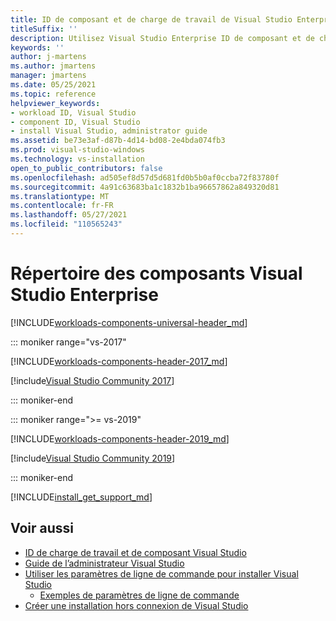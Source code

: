 ```yaml
---
title: ID de composant et de charge de travail de Visual Studio Enterprise
titleSuffix: ''
description: Utilisez Visual Studio Enterprise ID de composant et de charge de travail pour installer Visual Studio à partir de la ligne de commande ou spécifier une dépendance dans un manifeste VSIX.
keywords: ''
author: j-martens
ms.author: jmartens
manager: jmartens
ms.date: 05/25/2021
ms.topic: reference
helpviewer_keywords:
- workload ID, Visual Studio
- component ID, Visual Studio
- install Visual Studio, administrator guide
ms.assetid: be73e3af-d87b-4d14-bd08-2e4bda074fb3
ms.prod: visual-studio-windows
ms.technology: vs-installation
open_to_public_contributors: false
ms.openlocfilehash: ad505ef8d57d5d681fd0b5b0af0ccba72f83780f
ms.sourcegitcommit: 4a91c63683ba1c1832b1ba96657862a849320d81
ms.translationtype: MT
ms.contentlocale: fr-FR
ms.lasthandoff: 05/27/2021
ms.locfileid: "110565243"
---
```

# <a name="visual-studio-enterprise-component-directory"></a>Répertoire des composants Visual Studio Enterprise

[!INCLUDE[workloads-components-universal-header_md](includes/workloads-components-universal-header_md.md)]

::: moniker range="vs-2017"

[!INCLUDE[workloads-components-header-2017_md](includes/workloads-components-header-2017_md.md)]

[!include[Visual Studio Community 2017](includes/vs-2017/workload-component-id-vs-enterprise.md)]

::: moniker-end

::: moniker range=">= vs-2019"

[!INCLUDE[workloads-components-header-2019_md](includes/workloads-components-header-2019_md.md)]

[!include[Visual Studio Community 2019](includes/vs-2019/workload-component-id-vs-enterprise.md)]

::: moniker-end

[!INCLUDE[install_get_support_md](includes/install_get_support_md.md)]

## <a name="see-also"></a>Voir aussi

* [ID de charge de travail et de composant Visual Studio](workload-and-component-ids.md)
* [Guide de l’administrateur Visual Studio](visual-studio-administrator-guide.md)
* [Utiliser les paramètres de ligne de commande pour installer Visual Studio](use-command-line-parameters-to-install-visual-studio.md)
  * [Exemples de paramètres de ligne de commande](command-line-parameter-examples.md)
* [Créer une installation hors connexion de Visual Studio](create-an-offline-installation-of-visual-studio.md)
